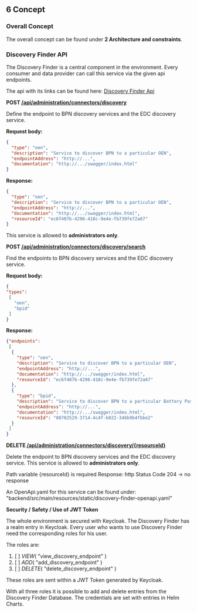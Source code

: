 ## 6 Concept

### Overall Concept

The overall concept can be found under **2 Architecture and
constraints**.

### Discovery Finder API

The Discovery Finder is a central component in the environment. Every
consumer and data provider can call this service via the given api
endpoints.

The api with its links can be found here: [Discovery Finder Api]( https://semantics.int.demo.catena-x.net/discoveryfinder/swagger-ui/index.html)

**POST [/api/administration/connectors/discovery](https://semantics.int.demo.catena-x.net/discoveryfinder/swagger-ui/index.html#/Finder/PostDiscoveryEndpoint)**

Define the endpoint to BPN discovery services and the EDC discovery
service.
 
<b> Request body: </b>

```json
{
  "type": "oen",
  "description": "Service to discover BPN to a particular OEN",
  "endpointAddress": "http://...",
  "documentation": "http://.../swagger/index.html"
}
```

<b> Response: </b>

```json
{
  "type": "oen",
  "description": "Service to discover BPN to a particular OEN",
  "endpointAddress": "http://...",
  "documentation": "http://.../swagger/index.html",
  "resourceId": "ec6f407b-4296-418c-9e4e-fb739fe72a67"
}
```

This service is allowed to **administrators only**.


**POST [/api/administration/connectors/discovery/search](https://semantics.int.demo.catena-x.net/discoveryfinder/swagger-ui/index.html#/Finder/GetDiscoveryEndpoints)**

Find the endpoints to BPN discovery services and the EDC discovery
service.

<b> Request body: </b>

```json
{
"types": 
 [
   "oen", 
   "bpid"
 ]
}
```

<b> Response: </b>

```json
{"endpoints":
 [
  {
    "type": "oen",
    "description": "Service to discover BPN to a particular OEN",
    "endpointAddress": "http://...",
    "documentation": "http://.../swagger/index.html",
    "resourceId": "ec6f407b-4296-418c-9e4e-fb739fe72a67"
  },
  {
    "type": "bpid",
    "description": "Service to discover BPN to a particular Battery Pass ID",
    "endpointAddress": "http://...",
    "documentation": "http://.../swagger/index.html",
    "resourceId": "08702529-3714-4c4f-b022-346b9b4fbbe2"
  }
 ]
}
```

**DELETE [/api/administration/connectors/discovery/{resourceId}](https://semantics.int.demo.catena-x.net/discoveryfinder/swagger-ui/index.html#/Finder/DeleteDiscoveryEndpointByResourceId)**

Delete the endpoint to BPN discovery services and the EDC discovery service.
This service is allowed to **administrators only**.

Path variable {resourceId} is required
Response: http Status Code 204 -> no response

An OpenApi.yaml for this service can be found under:
"backend/src/main/resources/static/discovery-finder-openapi.yaml"


**Security / Safety / Use of JWT Token**

The whole environment is secured with Keycloak. The Discovery Finder has
a realm entry in Keycloak. Every user who wants to use Discovery Finder
need the corresponding roles for his user.

The roles are:

1. [ ] *VIEW*( "view_discovery_endpoint" )
2. [ ] *ADD*( "add_discovery_endpoint" )
3. [ ] *DELETE*( "delete_discovery_endpoint" )

These roles are sent within a JWT Token generated by Keycloak.

With all three roles it is possible to add and delete entries from the
Discovery Finder Database. The credentials are set with entries in Helm
Charts.